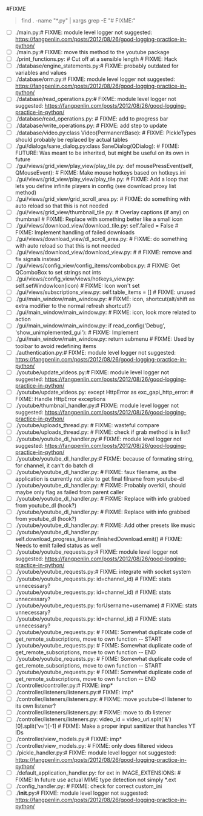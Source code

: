#FIXME
> find . -name "*.py" | xargs grep -E "# FIXME:"
- [ ] ./main.py:# FIXME: module level logger not suggested: https://fangpenlin.com/posts/2012/08/26/good-logging-practice-in-python/
- [ ] ./main.py:# FIXME: move this method to the youtube package
- [ ] ./print_functions.py:        # Cut off at a sensible length # FIXME: Hack
- [ ] ./database/engine_statements.py:# FIXME: probably outdated for variables and values
- [ ] ./database/orm.py:# FIXME: module level logger not suggested: https://fangpenlin.com/posts/2012/08/26/good-logging-practice-in-python/
- [ ] ./database/read_operations.py:# FIXME: module level logger not suggested: https://fangpenlin.com/posts/2012/08/26/good-logging-practice-in-python/
- [ ] ./database/read_operations.py:    # FIXME: add to progress bar
- [ ] ./database/write_operations.py:            # FIXME: add step to update
- [ ] ./database/video.py:class Video(PermanentBase):     # FIXME: PickleTypes should probably be replaced by actual tables
- [ ] ./gui/dialogs/sane_dialog.py:class SaneDialog(QDialog):  # FIXME: FUTURE: Was meant to be inherited, but might be useful on its own in future
- [ ] ./gui/views/grid_view/play_view/play_tile.py:    def mousePressEvent(self, QMouseEvent):  # FIXME: Make mouse hotkeys based on hotkeys.ini
- [ ] ./gui/views/grid_view/play_view/play_tile.py:        # FIXME: Add a loop that lets you define infinite players in config (see download proxy list method)
- [ ] ./gui/views/grid_view/grid_scroll_area.py:            # FIXME: do something with auto reload so that this is not needed
- [ ] ./gui/views/grid_view/thumbnail_tile.py:            # Overlay captions (if any) on thumbnail    # FIXME: Replace with something better like a small icon
- [ ] ./gui/views/download_view/download_tile.py:        self.failed = False  # FIXME: Implement handling of failed downloads
- [ ] ./gui/views/download_view/dl_scroll_area.py:            # FIXME: do something with auto reload so that this is not needed
- [ ] ./gui/views/download_view/download_view.py:        # # FIXME: remove and fix signals instead
- [ ] ./gui/views/config_view/config_items/combobox.py:   # FIXME: Get QComboBox to set strings not ints
- [ ] ./gui/views/config_view/views/hotkeys_view.py:            self.setWindowIcon(icon)  # FIXME: Icon won't set
- [ ] ./gui/views/subscriptions_view.py:        self.table_items = []   # FIXME: unused
- [ ] ./gui/main_window/main_window.py:        # FIXME: icon, shortcut(alt/shift as extra modifier to the normal refresh shortcut?)
- [ ] ./gui/main_window/main_window.py:        # FIXME: icon, look more related to action
- [ ] ./gui/main_window/main_window.py:        if read_config('Debug', 'show_unimplemented_gui'):  # FIXME: Implement
- [ ] ./gui/main_window/main_window.py:        return submenu  # FIXME: Used by toolbar to avoid redefining items
- [ ] ./authentication.py:# FIXME: module level logger not suggested: https://fangpenlin.com/posts/2012/08/26/good-logging-practice-in-python/
- [ ] ./youtube/update_videos.py:# FIXME: module level logger not suggested: https://fangpenlin.com/posts/2012/08/26/good-logging-practice-in-python/
- [ ] ./youtube/update_videos.py:        except HttpError as exc_gapi_http_error:  # FIXME: Handle HttpError exceptions
- [ ] ./youtube/thumbnail_handler.py:# FIXME: module level logger not suggested: https://fangpenlin.com/posts/2012/08/26/good-logging-practice-in-python/
- [ ] ./youtube/uploads_thread.py:                # FIXME: wasteful compare
- [ ] ./youtube/uploads_thread.py:                    # FIXME: check if grab method is in list?
- [ ] ./youtube/youtube_dl_handler.py:# FIXME: module level logger not suggested: https://fangpenlin.com/posts/2012/08/26/good-logging-practice-in-python/
- [ ] ./youtube/youtube_dl_handler.py:# FIXME: because of formating string, for channel, it can't do batch dl
- [ ] ./youtube/youtube_dl_handler.py:        # FIXME: faux filename, as the application is currently not able to get final filname from youtube-dl
- [ ] ./youtube/youtube_dl_handler.py:                # FIXME: Probably overkill, should maybe only flag as failed from parent caller
- [ ] ./youtube/youtube_dl_handler.py:        # FIXME: Replace with info grabbed from youtube_dl (hook?)
- [ ] ./youtube/youtube_dl_handler.py:        # FIXME: Replace with info grabbed from youtube_dl (hook?)
- [ ] ./youtube/youtube_dl_handler.py:        # FIXME: Add other presets like music
- [ ] ./youtube/youtube_dl_handler.py:            self.download_progress_listener.finishedDownload.emit()  # FIXME: Needs to emit failed status as well
- [ ] ./youtube/youtube_requests.py:# FIXME: module level logger not suggested: https://fangpenlin.com/posts/2012/08/26/good-logging-practice-in-python/
- [ ] ./youtube/youtube_requests.py:# FIXME: integrate with socket system
- [ ] ./youtube/youtube_requests.py:                            id=channel_id)  # FIXME: stats unnecessary?
- [ ] ./youtube/youtube_requests.py:                            id=channel_id)  # FIXME: stats unnecessary?
- [ ] ./youtube/youtube_requests.py:                            forUsername=username)  # FIXME: stats unnecessary?
- [ ] ./youtube/youtube_requests.py:                            id=channel_id)  # FIXME: stats unnecessary?
- [ ] ./youtube/youtube_requests.py:    # FIXME: Somewhat duplicate code of get_remote_subscriptions, move to own function -- START
- [ ] ./youtube/youtube_requests.py:    # FIXME: Somewhat duplicate code of get_remote_subscriptions, move to own function -- END
- [ ] ./youtube/youtube_requests.py:    # FIXME: Somewhat duplicate code of get_remote_subscriptions, move to own function -- START
- [ ] ./youtube/youtube_requests.py:    # FIXME: Somewhat duplicate code of get_remote_subscriptions, move to own function -- END
- [ ] ./controller/controller.py:# FIXME: imp*
- [ ] ./controller/listeners/listeners.py:# FIXME: imp*
- [ ] ./controller/listeners/listeners.py:    # FIXME: move youtube-dl listener to its own listener?
- [ ] ./controller/listeners/listeners.py:    # FIXME: move to db listener
- [ ] ./controller/listeners/listeners.py:        video_id = video_url.split('&')[0].split('v=')[-1]  # FIXME: Make a proper input sanitizer that handles YT IDs
- [ ] ./controller/view_models.py:# FIXME: imp*
- [ ] ./controller/view_models.py:        # FIXME: only does filtered videos
- [ ] ./pickle_handler.py:# FIXME: module level logger not suggested: https://fangpenlin.com/posts/2012/08/26/good-logging-practice-in-python/
- [ ] ./default_application_handler.py:    for ext in IMAGE_EXTENSIONS: # FIXME: In future use actual MIME type detection not simply *.ext
- [ ] ./config_handler.py:        # FIXME: check for correct custom_ini
- [ ] ./__init__.py:# FIXME: module level logger not suggested: https://fangpenlin.com/posts/2012/08/26/good-logging-practice-in-python/
